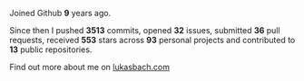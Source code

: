 Joined Github **9** years ago.

Since then I pushed **3513** commits, opened **32** issues, submitted **36** pull requests, received **553** stars across **93** personal projects and contributed to **13** public repositories.

Find out more about me on [lukasbach.com](https://lukasbach.com)
